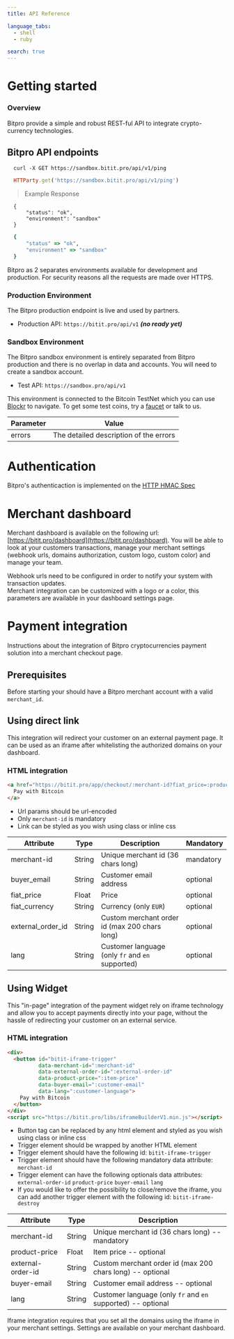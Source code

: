 ```yaml
---
title: API Reference

language_tabs:
  - shell
  - ruby

search: true
---
```


# Getting started

### Overview

Bitpro provide a simple and robust REST-ful API to integrate crypto-currency technologies.

## Bitpro API endpoints

```shell
  curl -X GET https://sandbox.bitit.pro/api/v1/ping
```
```ruby
  HTTParty.get('https://sandbox.bitit.pro/api/v1/ping')
```

  > Example Response

```shell
  {
      "status": "ok",
      "environment": "sandbox"
  }
```
```ruby
  {
      "status" => "ok",
      "environment" => "sandbox"
  }
```

Bitpro as 2 separates environments available for development and production. For security reasons all the requests are made over HTTPS.


### Production Environment

The Bitpro production endpoint is live and used by partners.

* Production API: `https://bitit.pro/api/v1` **_(no ready yet)_**


### Sandbox Environment

The Bitpro sandbox environment is entirely separated from Bitpro production and there is no overlap in data and accounts. You will need to create a sandbox account.

* Test API: `https://sandbox.pro/api/v1`

This environment is connected to the Bitcoin TestNet which you can use [Blockr](http://tbtc.blockr.io/) to navigate. To get some test coins, try a [faucet](http://tpfaucet.appspot.com/) or talk to us.

Parameter | Value
--------- | -----
errors|The detailed description of the errors

# Authentication

Bitpro's authenticaction is implemented on the [HTTP HMAC Spec](https://github.com/acquia/http-hmac-spec)

# Merchant dashboard

Merchant dashboard is available on the following url: [https://bitit.pro/dashboard](https://bitit.pro/dashboard).
You will be able to look at your customers transactions, manage your merchant settings (webhook urls, domains authorization, custom logo, custom color) and manage your team.

<aside class="notice">
  Webhook urls need to be configured in order to notify your system with transaction updates.
</aside>

<aside class="notice">
  Merchant integration can be customized with a logo or a color, this parameters are available in your dashboard settings page.
</aside>

# Payment integration

Instructions about the integration of Bitpro cryptocurrencies payment solution into a merchant checkout page.

## Prerequisites

Before starting your should have a Bitpro merchant account with a valid `merchant_id`.

## Using direct link

This integration will redirect your customer on an external payment page. It can be used as an iframe after whitelisting the authorized domains on your dashboard.

### HTML integration
```html
<a href="https://bitit.pro/app/checkout/:merchant-id?fiat_price=:product-price&buyer_email=:buyer-email&lang=:lang&external_order_id=:external-order-id" target="_blank" rel="noopener noreferrer external">
  Pay with Bitcoin
</a>
```

* Url params should be url-encoded
* Only `merchant-id` is mandatory
* Link can be styled as you wish using class or inline css

Attribute | Type | Description| Mandatory
--------- | ---- | -----------|----------
merchant-id|String|Unique merchant id (36 chars long)|mandatory
buyer_email|String|Customer email address|optional
fiat_price|Float|Price|optional
fiat_currency|String|Currency (only `EUR`)| optional
external_order_id|String|Custom merchant order id (max 200 chars long)|optional
lang|String|Customer language (only `fr` and `en` supported)|optional

## Using Widget

This "in-page" integration of the payment widget rely on iframe technology and allow you to accept payments directly into your page, without the hassle of redirecting your customer on an external service.

### HTML integration
```html
<div>
  <button id="bitit-iframe-trigger"
          data-merchant-id=":merchant-id"
          data-external-order-id=":external-order-id"
          data-product-price=":item-price"
          data-buyer-email=":customer-email"
          data-lang=":customer-language">
    Pay with Bitcoin
  </button>
</div>
<script src="https://bitit.pro/libs/iframeBuilderV1.min.js"></script>
```

* Button tag can be replaced by any html element and styled as you wish using class or inline css
* Trigger element should be wrapped by another HTML element
* Trigger element should have the following id: `bitit-iframe-trigger`
* Trigger element should have the following mandatory data attribute: `merchant-id`
* Trigger element can have the following optionals data attributes: `external-order-id` `product-price` `buyer-email` `lang`
* If you would like to offer the possibility to close/remove the iframe, you can add another trigger element with the following id: `bitit-iframe-destroy`

Attribute | Type | Description
--------- | ---- | -----------
merchant-id|String|Unique merchant id (36 chars long) -- mandatory
product-price|Float|Item price -- optional
external-order-id|String|Custom merchant order id (max 200 chars long) -- optional
buyer-email|String|Customer email address -- optional
lang|String|Customer language (only `fr` and `en` supported) -- optional

<aside class="warning">
  Iframe integration requires that you set all the domains using the iframe in your merchant settings. Settings are available on your merchant dashboard.
</aside>

